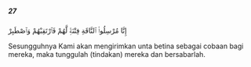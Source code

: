 ##### 27

<span class="ayah">إِنَّا مُرْسِلُوا۟ ٱلنَّاقَةِ فِتْنَةًۭ لَّهُمْ فَٱرْتَقِبْهُمْ وَٱصْطَبِرْ</span>

<span class="ayah_translation">Sesungguhnya Kami akan mengirimkan unta betina sebagai cobaan bagi mereka, maka tunggulah (tindakan) mereka dan bersabarlah.</span>
